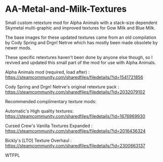 # AA-Metal-and-Milk-Textures

  Small custom retexture mod for Alpha Animals with a stack-size dependent Skymetal multi-graphic and improved textures for Gow Milk and Blue Milk.
  
  The base images for these updated textures came from an old compilation by Cody Spring and Drgn! Netrve which has mostly been made obsolete by newer mods.
  
  These specific retextures haven't been done by anyone else though, so I revived and updated this small part of the mod for use with Alpha Animals.
  
  Alpha Animals mod (required, load after) : https://steamcommunity.com/sharedfiles/filedetails/?id=1541721856
  
  Cody Spring and Drgn! Netrve's original retexture pack : https://steamcommunity.com/sharedfiles/filedetails/?id=2032079102
  
  Recommended complimentary texture mods: 
  
  Automatic's High quality textures: https://steamcommunity.com/sharedfiles/filedetails/?id=1676969930
  
  Cursed Crew's Vanilla Textures Expanded : https://steamcommunity.com/sharedfiles/filedetails/?id=2016436324
  
  Bickly's [LTO] Texture Overhaul : https://steamcommunity.com/sharedfiles/filedetails/?id=2300663137
  
  WTFPL

